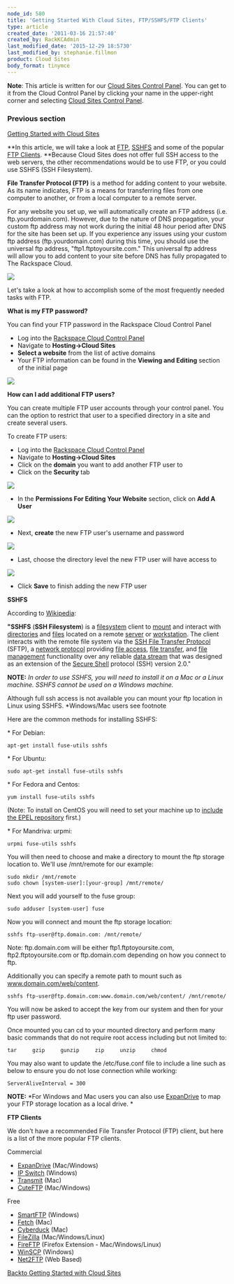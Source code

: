 ```yaml
---
node_id: 580
title: 'Getting Started With Cloud Sites, FTP/SSHFS/FTP Clients'
type: article
created_date: '2011-03-16 21:57:40'
created_by: RackKCAdmin
last_modified_date: '2015-12-29 18:5730'
last_modified_by: stephanie.fillmon
product: Cloud Sites
body_format: tinymce
---
```


**Note**: This article is written for our [Cloud Sites Control
Panel](https://manage.rackspacecloud.com/). You can get to it from the
Cloud Control Panel by clicking your name in the upper-right corner and
selecting [Cloud Sites Control
Panel](https://manage.rackspacecloud.com/).

### Previous section

[Getting Started with Cloud
Sites](https://www.rackspace.com/knowledge_center/getting-started/cloud-sites)

**In this article, we will take a look at [FTP](#ftp), [SSHFS](#sshfs)
and some of the popular [FTP Clients](#ftp_clients). **Because Cloud
Sites does not offer full SSH access to the web servers, the other
recommendations would be to use FTP, or you could use SSHFS (SSH
Filesystem).

**File Transfer Protocol (FTP)** is a method for adding content to your
website. As its name indicates, FTP is a means for transferring files
from one computer to another, or from a local computer to a remote
server.

For any website you set up, we will automatically create an FTP address
(i.e. ftp.yourdomain.com). However, due to the nature of DNS
propagation, your custom ftp address may not work during the initial 48
hour period after DNS for the site has been set up. If you experience
any issues using your custom ftp address (ftp.yourdomain.com) during
this time, you should use the universal ftp address,
"ftp1.ftptoyoursite.com." This universal ftp address will allow you to
add content to your site before DNS has fully propagated to The
Rackspace Cloud.

![](http://c806394.r94.cf2.rackcdn.com/ftpserver2.png)

Let's take a look at how to accomplish some of the most frequently
needed tasks with FTP. 

**What is my FTP password?**

You can find your FTP password in the Rackspace Cloud Control Panel

-   Log into the [Rackspace Cloud Control
    Panel](http://manage.rackspacecloud.com)
-   Navigate to **Hosting-\>Cloud Sites**
-   **Select a website** from the list of active domains
-   Your FTP information can be found in the **Viewing and Editing**
    section of the initial page

![](http://c806394.r94.cf2.rackcdn.com/ftpsettings.png)

 

**How can I add additional FTP users?**

You can create multiple FTP user accounts through your control panel.
You can the option to restrict that user to a specified directory in a
site and create several users.

To create FTP users:

-   Log into the [Rackspace Cloud Control
    Panel](http://manage.rackspacecloud.com)
-   Navigate to **Hosting-\>Cloud Sites**
-   Click on the **domain** you want to add another FTP user to
-   Click on the **Security** tab

![](http://c806394.r94.cf2.rackcdn.com/securitytab.png)

-   In the **Permissions For Editing Your Website** section, click on
    **Add A User**

![](http://c806394.r94.cf2.rackcdn.com/addauser.png)

-   Next, **create** the new FTP user's username and password

![](http://c806394.r94.cf2.rackcdn.com/ftpnewuserpass.png)

-   Last, choose the directory level the new FTP user will have access
    to

![](http://c806394.r94.cf2.rackcdn.com/ftppermissions.png)

-   Click **Save** to finish adding the new FTP user

 

**SSHFS**

According to [Wikipedia](http://en.wikipedia.org/wiki/SSHFS):

**"SSHFS** (**SSH Filesystem**) is
a [filesystem](http://en.wikipedia.org/wiki/Filesystem "Filesystem") client
to [mount](http://en.wikipedia.org/wiki/Mount_(computing) "Mount (computing)") and
interact
with [directories](http://en.wikipedia.org/wiki/Directory_(file_systems) "Directory (file systems)") and [files](http://en.wikipedia.org/wiki/Computer_file "Computer file") located
on a
remote [server](http://en.wikipedia.org/wiki/Server_(computing) "Server (computing)") or [workstation](http://en.wikipedia.org/wiki/Workstation "Workstation"). The
client interacts with the remote file system via the [SSH File Transfer
Protocol](http://en.wikipedia.org/wiki/SSH_File_Transfer_Protocol "SSH File Transfer Protocol") (SFTP), a [network
protocol](http://en.wikipedia.org/wiki/Network_protocol "Network protocol") providing [file
access](http://en.wikipedia.org/wiki/File_access "File access"), [file
transfer](http://en.wikipedia.org/wiki/File_transfer "File transfer"),
and [file
management](http://en.wikipedia.org/wiki/File_management "File management") functionality
over any reliable [data
stream](http://en.wikipedia.org/wiki/Data_stream "Data stream") that was
designed as an extension of the [Secure
Shell](http://en.wikipedia.org/wiki/Secure_Shell "Secure Shell") protocol
(SSH) version 2.0."

**NOTE:** *In order to use SSHFS, you will need to install it on a Mac
or a Linux machine. SSHFS cannot be used on a Windows machine.*

 

Although full ssh access is not available you can mount your ftp
location in Linux using SSHFS. \*Windows/Mac users see footnote

Here are the common methods for installing SSHFS:

\* For Debian:

    apt-get install fuse-utils sshfs

\* For Ubuntu:

    sudo apt-get install fuse-utils sshfs

\* For Fedora and Centos:

    yum install fuse-utils sshfs

(Note:  To install on CentOS you will need to set your machine up to
[include the EPEL
repository](http://www.rackspace.com/knowledge_center/article/install-epel-and-additional-repositories-on-centos-and-red-hat)
first.)

\* For Mandriva: urpmi:

    urpmi fuse-utils sshfs

You will then need to choose and make a directory to mount the ftp
storage location to. We'll use /mnt/remote for our example:

    sudo mkdir /mnt/remote
    sudo chown [system-user]:[your-group] /mnt/remote/

Next you will add yourself to the fuse group:

    sudo adduser [system-user] fuse

Now you will connect and mount the ftp storage location:

    sshfs ftp-user@ftp.domain.com: /mnt/remote/

Note: ftp.domain.com will be either ftp1.ftptoyoursite.com,
ftp2.ftptoyoursite.com or ftp.domain.com depending on how you connect to
ftp.

Additionally you can specify a remote path to mount such as
www.domain.com/web/content.

    sshfs ftp-user@ftp.domain.com:www.domain.com/web/content/ /mnt/remote/

You will now be asked to accept the key from our system and then for
your ftp user password.

Once mounted you can cd to your mounted directory and perform many basic
commands that do not require root access including but not limited to:

    tar     gzip     gunzip     zip     unzip     chmod

You may also want to update the /etc/fuse.conf file to include a line
such as below to ensure you do not lose connection while working:

    ServerAliveInterval = 300

**NOTE:** *For Windows and Mac users you can also
use [ExpanDrive](http://www.expandrive.com/ "http://www.expandrive.com") to
map your FTP storage location as a local drive. *

**FTP Clients**

We don't have a recommended File Transfer Protocol (FTP) client, but
here is a list of the more popular FTP clients.

Commercial

-   [ExpanDrive](http://www.expandrive.com/ "http://www.expandrive.com") (Mac/Windows)
-   [IP
    Switch](http://www.ipswitch.com/ "http://www.ipswitch.com/") (Windows)
-   [Transmit](http://www.panic.com/ "http://www.panic.com/") (Mac)
-   [CuteFTP](http://www.cuteftp.com/ "http://www.cuteftp.com") (Mac/Windows)

Free

-   [SmartFTP](http://www.smartftp.com/ "http://www.smartftp.com/") (Windows)
-   [Fetch](http://www.fetchsoftworks.com/ "http://www.fetchsoftworks.com/") (Mac)
-   [Cyberduck](http://cyberduck.ch/ "http://cyberduck.ch/") (Mac)
-   [FileZilla](http://filezilla-project.org/ "http://filezilla-project.org/") (Mac/Windows/Linux)
-   [FireFTP](http://fireftp.mozdev.org/ "http://fireftp.mozdev.org/") (Firefox
    Extension - Mac/Windows/Linux)
-   [WinSCP](http://winscp.net/ "http://winscp.net/") (Windows)
-   [Net2FTP](http://www.net2ftp.com/ "http://www.net2ftp.com") (Web
    Based)

 

[Back](http://www.rackspace.com/knowledge_center/getting-started/cloud-sites)[](http://www.rackspace.com/knowledge_center/Cloud_Sites_First_48)[to](http://www.rackspace.com/knowledge_center/getting-started/cloud-sites)[ ](http://www.rackspace.com/knowledge_center/Cloud_Sites_First_48)[Getting
Started with Cloud
Sites](http://www.rackspace.com/knowledge_center/getting-started/cloud-sites)

